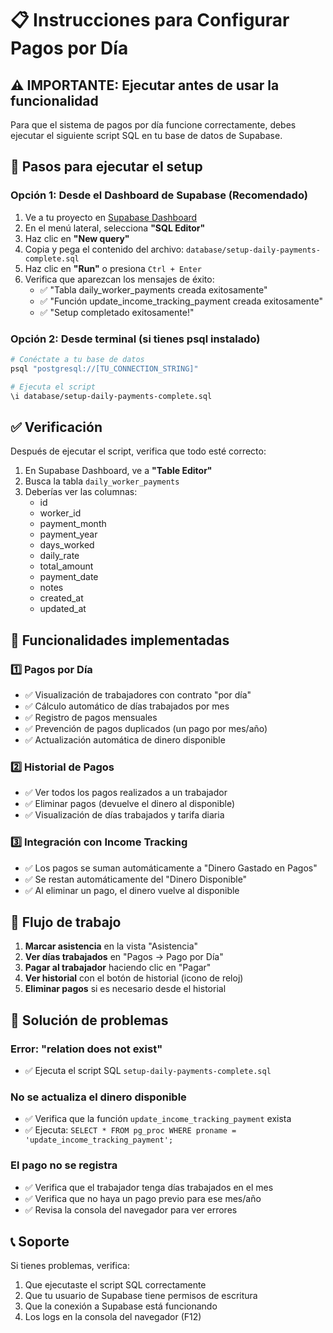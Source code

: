 # 📋 Instrucciones para Configurar Pagos por Día

## ⚠️ IMPORTANTE: Ejecutar antes de usar la funcionalidad

Para que el sistema de pagos por día funcione correctamente, debes ejecutar el siguiente script SQL en tu base de datos de Supabase.

## 🚀 Pasos para ejecutar el setup

### Opción 1: Desde el Dashboard de Supabase (Recomendado)

1. Ve a tu proyecto en [Supabase Dashboard](https://app.supabase.com)
2. En el menú lateral, selecciona **"SQL Editor"**
3. Haz clic en **"New query"**
4. Copia y pega el contenido del archivo: `database/setup-daily-payments-complete.sql`
5. Haz clic en **"Run"** o presiona `Ctrl + Enter`
6. Verifica que aparezcan los mensajes de éxito:
   - ✅ "Tabla daily_worker_payments creada exitosamente"
   - ✅ "Función update_income_tracking_payment creada exitosamente"
   - ✅ "Setup completado exitosamente!"

### Opción 2: Desde terminal (si tienes psql instalado)

```bash
# Conéctate a tu base de datos
psql "postgresql://[TU_CONNECTION_STRING]"

# Ejecuta el script
\i database/setup-daily-payments-complete.sql
```

## ✅ Verificación

Después de ejecutar el script, verifica que todo esté correcto:

1. En Supabase Dashboard, ve a **"Table Editor"**
2. Busca la tabla `daily_worker_payments`
3. Deberías ver las columnas:
   - id
   - worker_id
   - payment_month
   - payment_year
   - days_worked
   - daily_rate
   - total_amount
   - payment_date
   - notes
   - created_at
   - updated_at

## 🎯 Funcionalidades implementadas

### 1️⃣ Pagos por Día
- ✅ Visualización de trabajadores con contrato "por día"
- ✅ Cálculo automático de días trabajados por mes
- ✅ Registro de pagos mensuales
- ✅ Prevención de pagos duplicados (un pago por mes/año)
- ✅ Actualización automática de dinero disponible

### 2️⃣ Historial de Pagos
- ✅ Ver todos los pagos realizados a un trabajador
- ✅ Eliminar pagos (devuelve el dinero al disponible)
- ✅ Visualización de días trabajados y tarifa diaria

### 3️⃣ Integración con Income Tracking
- ✅ Los pagos se suman automáticamente a "Dinero Gastado en Pagos"
- ✅ Se restan automáticamente del "Dinero Disponible"
- ✅ Al eliminar un pago, el dinero vuelve al disponible

## 🔄 Flujo de trabajo

1. **Marcar asistencia** en la vista "Asistencia"
2. **Ver días trabajados** en "Pagos → Pago por Día"
3. **Pagar al trabajador** haciendo clic en "Pagar"
4. **Ver historial** con el botón de historial (icono de reloj)
5. **Eliminar pagos** si es necesario desde el historial

## 🐛 Solución de problemas

### Error: "relation does not exist"
- ✅ Ejecuta el script SQL `setup-daily-payments-complete.sql`

### No se actualiza el dinero disponible
- ✅ Verifica que la función `update_income_tracking_payment` exista
- ✅ Ejecuta: `SELECT * FROM pg_proc WHERE proname = 'update_income_tracking_payment';`

### El pago no se registra
- ✅ Verifica que el trabajador tenga días trabajados en el mes
- ✅ Verifica que no haya un pago previo para ese mes/año
- ✅ Revisa la consola del navegador para ver errores

## 📞 Soporte

Si tienes problemas, verifica:
1. Que ejecutaste el script SQL correctamente
2. Que tu usuario de Supabase tiene permisos de escritura
3. Que la conexión a Supabase está funcionando
4. Los logs en la consola del navegador (F12)


